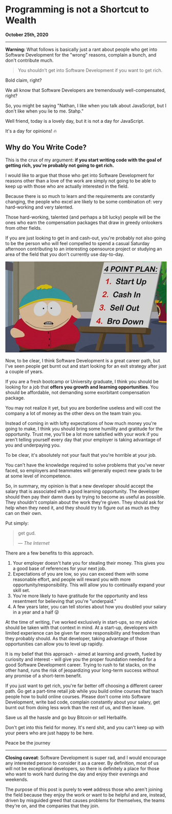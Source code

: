 # Programming is not a Shortcut to Wealth

**October 25th, 2020**

---

__Warning:__ What follows is basically just a rant about people who get into Software Development for the "wrong" reasons, complain a bunch, and don't contribute much.

> You shouldn't get into Software Development if you want to get rich.

Bold claim, right?

We all know that Software Developers are tremendously well-compensated, right?

So, you might be saying "Nathan, I like when you talk about JavaScript, but I don't like when you lie to me. Stahp."

Well friend, today is a lovely day, but it is not a day for JavaScript.

It's a day for opinions! 🔥

## Why do You Write Code?

This is the crux of my argument: __if you start writing code with the goal of getting rich, you're probably not going to get rich.__

I would like to argue that those who get into Software Development for reasons other than a love of the work are simply not going to be able to keep up with those who are actually interested in the field.

Because there is so much to learn and the requirements are constantly changing, the people who excel are likely to be some combination of: very hard-working and very talented.

Those hard-working, talented (and perhaps a bit lucky) people will be the ones who earn the compensation packages that draw in greedy onlookers from other fields.

If you are just looking to get in and cash-out, you're probably not also going to be the person who will feel compelled to spend a casual Saturday afternoon contributing to an interesting opensource project or studying an area of the field that you don't currently use day-to-day.

![](./startup-plan.jpg)

Now, to be clear, I think Software Development is a great career path, but I've seen people get burnt out and start looking for an exit strategy after just a couple of years.

If you are a fresh bootcamp or University graduate, I think you should be looking for a job that __offers you growth and learning opportunities__. You should be affordable, not demanding some exorbitant compensation package.

You may not realize it yet, but you are borderline useless and will cost the company a lot of money as the other devs on the team train you.

Instead of coming in with lofty expectations of how much money you're going to make, I think you should bring some humility and gratitude for the opportunity. Trust me, you'll be a lot more satisfied with your work if you aren't telling yourself every day that your employer is taking advantage of you and underpaying you.

To be clear, it's absolutely not your fault that you're horrible at your job.

You can't have the knowledge required to solve problems that you've never faced, so employers and teammates will generally expect new grads to be at some level of incompetence.

So, in summary, my opinion is that a new developer should accept the salary that is associated with a good learning opportunity. The developer should then pay their damn dues by trying to become as useful as possible. They shouldn't complain about the work they're given. They should ask for help when they need it, and they should try to figure out as much as they can on their own.

Put simply:

> get gud.
>
> &mdash; _The Internet_

There are a few benefits to this approach.

1. Your employer doesn't hate you for stealing their money. This gives you a good base of references for your next job.
2. Expectations of you are low, so you can exceed them with some reasonable effort, and people will reward you with more opportunity/responsibility. This will allow you to continually expand your skill set.
3. You're more likely to have gratitude for the opportunity and less resentment for believing that you're "underpaid."
4. A few years later, you can tell stories about how you doubled your salary in a year and a half 😜

At the time of writing, I've worked exclusively in start-ups, so my advice should be taken with that context in mind. At a start-up, developers with limited experience can be given far more responsibility and freedom than they probably should. As that developer, taking advantage of those opportunities can allow you to level up rapidly.

It is my belief that this approach - aimed at learning and growth, fueled by curiosity and interest - will give you the proper foundation needed for a good Software Development career. Trying to rush to fat stacks, on the other hand, runs the risk of jeopardizing your long-term success without any promise of a short-term benefit.

If you just want to get rich, you're far better off choosing a different career path. Go get a part-time retail job while you build online courses that teach people how to build online courses. Please don't come into Software Development, write bad code, complain constantly about your salary, get burnt out from doing less work than the rest of us, and then leave.

Save us all the hassle and go buy Bitcoin or sell Herbalife.

Don't get into this field for money. It's nerd shit, and you can't keep up with your peers who are just happy to be here.

Peace be the journey

---

__Closing caveat__: Software Development is super rad, and I would encourage any interested person to consider it as a career. By definition, most of us will not be exceptional developers, so there is definitely a place for those who want to work hard during the day and enjoy their evenings and weekends.

The purpose of this post is purely to ~~vent~~ address those who aren't joining the field because they enjoy the work or want to be helpful and are, instead, driven by misguided greed that causes problems for themselves, the teams they're on, and the companies that they join.
